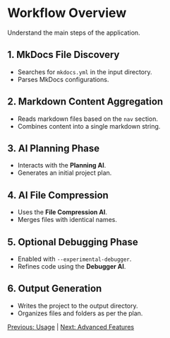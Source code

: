# Workflow Overview

Understand the main steps of the application.

## **1. MkDocs File Discovery**

- Searches for `mkdocs.yml` in the input directory.
- Parses MkDocs configurations.

## **2. Markdown Content Aggregation**

- Reads markdown files based on the `nav` section.
- Combines content into a single markdown string.

## **3. AI Planning Phase**

- Interacts with the **Planning AI**.
- Generates an initial project plan.

## **4. AI File Compression**

- Uses the **File Compression AI**.
- Merges files with identical names.

## **5. Optional Debugging Phase**

- Enabled with `--experimental-debugger`.
- Refines code using the **Debugger AI**.

## **6. Output Generation**

- Writes the project to the output directory.
- Organizes files and folders as per the plan.

[Previous: Usage](05_usage.md) | [Next: Advanced Features](07_advanced_features.md)








